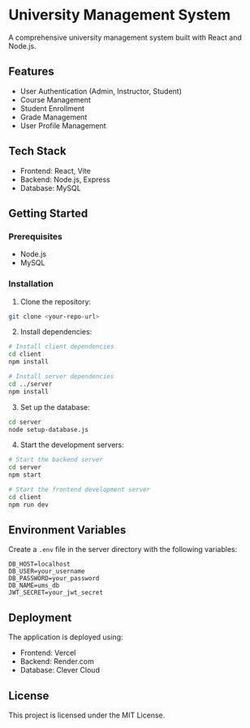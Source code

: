 # University Management System

A comprehensive university management system built with React and Node.js.

## Features

- User Authentication (Admin, Instructor, Student)
- Course Management
- Student Enrollment
- Grade Management
- User Profile Management

## Tech Stack

- Frontend: React, Vite
- Backend: Node.js, Express
- Database: MySQL

## Getting Started

### Prerequisites

- Node.js
- MySQL

### Installation

1. Clone the repository:
```bash
git clone <your-repo-url>
```

2. Install dependencies:
```bash
# Install client dependencies
cd client
npm install

# Install server dependencies
cd ../server
npm install
```

3. Set up the database:
```bash
cd server
node setup-database.js
```

4. Start the development servers:
```bash
# Start the backend server
cd server
npm start

# Start the frontend development server
cd client
npm run dev
```

## Environment Variables

Create a `.env` file in the server directory with the following variables:
```
DB_HOST=localhost
DB_USER=your_username
DB_PASSWORD=your_password
DB_NAME=ums_db
JWT_SECRET=your_jwt_secret
```

## Deployment

The application is deployed using:
- Frontend: Vercel
- Backend: Render.com
- Database: Clever Cloud

## License

This project is licensed under the MIT License. 